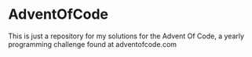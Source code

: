 # AdventOfCode
This is just a repository for my solutions for the Advent Of Code, a yearly programming challenge found at adventofcode.com
